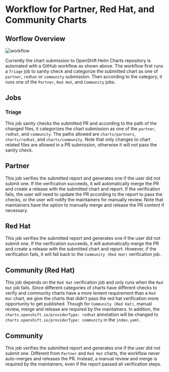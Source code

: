 # Workflow for Partner, Red Hat, and Community Charts

## Worflow Overview

![workflow](https://user-images.githubusercontent.com/26239939/124007268-36fa3600-d9a9-11eb-9c94-b0278ae4deab.png)

Currently the chart submission to OpenShift Helm Charts repository is automated with a GitHub workflow as shown above. The workflow first runs a `Triage` job
to sanity check and categorize the submitted chart as one of `partner`, `redhat` or  `community` submission. Then according to the category, it runs one of the `Partner`, `Red Hat`,
and `Community` jobs.

## Jobs

### Triage

This job sanity checks the submitted PR and according to the path of the changed files, it categorizes the chart submission as one of the `partner`, `redhat`,
and `community`. The paths allowed are `charts/partners`, `charts/redhat`, and `charts/community`. Note that only changes to chart related files are allowed
in a PR submission, otherwise it will not pass the sanity check.

## Partner

This job verifies the submitted report and generates one if the user did not submit one. If the verification succeeds, it will automatically merge
the PR and create a release with the submitted chart and report. If the verification fails, the user will need to update the PR according to the report to pass
the checks, or the user will notify the maintainers for manually review. Note that maintainers have the option to manually merge and release the PR content if
necessary.

## Red Hat

This job verifies the submitted report and generates one if the user did not submit one. If the verification succeeds, it will automatically merge the
PR and create a release with the submitted chart and report. However, if the verification fails, it will fall back to the `Community (Red Hat)` verification
job.

## Community (Red Hat)

This job depends on the `Red Hat` verification job and only runs when the `Red Hat` job fails. Since different categories of charts have different checks to
verify and community charts have a more lenient requirement than a `Red Hat` chart, we give the charts that didn't pass the red hat verification more opportunity
to get published. Though for `Community (Red Hat)`, manual review, merge and release are required by the maintainers. In addition, the `charts.openshift.io/providerType: redhat`
annotation will be changed to `charts.openshift.io/providerType: community` in the `index.yaml`.


## Community

This job verifies the submitted report and generates one if the user did not submit one. Different from `Partner` and `Red Hat` charts, the workflow never
auto-merges and releases the PR. Instead, a manual review and merge is required by the maintainers, even if the report passed all verification steps. 
